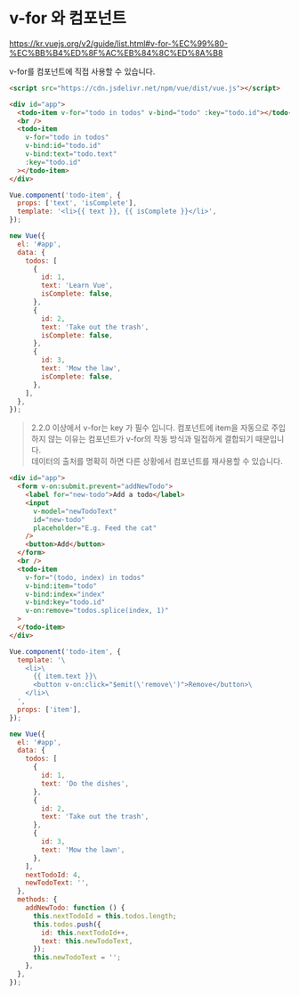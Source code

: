 # v-for 와 컴포넌트

<https://kr.vuejs.org/v2/guide/list.html#v-for-%EC%99%80-%EC%BB%B4%ED%8F%AC%EB%84%8C%ED%8A%B8>

v-for를 컴포넌트에 직접 사용할 수 있습니다.

```html
<script src="https://cdn.jsdelivr.net/npm/vue/dist/vue.js"></script>

<div id="app">
  <todo-item v-for="todo in todos" v-bind="todo" :key="todo.id"></todo-item>
  <br />
  <todo-item
    v-for="todo in todos"
    v-bind:id="todo.id"
    v-bind:text="todo.text"
    :key="todo.id"
  ></todo-item>
</div>
```

```javascript
Vue.component('todo-item', {
  props: ['text', 'isComplete'],
  template: '<li>{{ text }}, {{ isComplete }}</li>',
});

new Vue({
  el: '#app',
  data: {
    todos: [
      {
        id: 1,
        text: 'Learn Vue',
        isComplete: false,
      },
      {
        id: 2,
        text: 'Take out the trash',
        isComplete: false,
      },
      {
        id: 3,
        text: 'Mow the law',
        isComplete: false,
      },
    ],
  },
});
```

> 2.2.0 이상에서 v-for는 key 가 필수 입니다.
> 컴포넌트에 item을 자동으로 주입하지 않는 이유는 컴포넌트가 v-for의 작동 방식과 밀접하게 결합되기 때문입니다.  
> 데이터의 출처를 명확히 하면 다른 상황에서 컴포넌트를 재사용할 수 있습니다.

```html
<div id="app">
  <form v-on:submit.prevent="addNewTodo">
    <label for="new-todo">Add a todo</label>
    <input
      v-model="newTodoText"
      id="new-todo"
      placeholder="E.g. Feed the cat"
    />
    <button>Add</button>
  </form>
  <br />
  <todo-item
    v-for="(todo, index) in todos"
    v-bind:item="todo"
    v-bind:index="index"
    v-bind:key="todo.id"
    v-on:remove="todos.splice(index, 1)"
  >
  </todo-item>
</div>
```

```javascript
Vue.component('todo-item', {
  template: '\
    <li>\
      {{ item.text }}\
      <button v-on:click="$emit(\'remove\')">Remove</button>\
    </li>\
  ',
  props: ['item'],
});

new Vue({
  el: '#app',
  data: {
    todos: [
      {
        id: 1,
        text: 'Do the dishes',
      },
      {
        id: 2,
        text: 'Take out the trash',
      },
      {
        id: 3,
        text: 'Mow the lawn',
      },
    ],
    nextTodoId: 4,
    newTodoText: '',
  },
  methods: {
    addNewTodo: function () {
      this.nextTodoId = this.todos.length;
      this.todos.push({
        id: this.nextTodoId++,
        text: this.newTodoText,
      });
      this.newTodoText = '';
    },
  },
});
```
